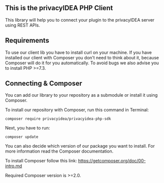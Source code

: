 ## This is the privacyIDEA PHP Client

This library will help you to connect your plugin to the privacyIDEA server using REST APIs.

## Requirements

To use our client lib you have to install curl on your machine. If you have installed our client
with Composer you don't need to think about it, because Composer will do it for you automatically.
To avoid bugs we also advise you to install PHP >=7.3.

## Connecting & Composer

You can add our library to your repository as a submodule or install it using Composer.

To install our repository with Composer, run this command in Terminal:

`composer require privacyidea/privacyidea-php-sdk`

Next, you have to run:

`composer update`

You can also decide which version of our package you want to install.
For more information read the Composer documentation.

To install Composer follow this link:
https://getcomposer.org/doc/00-intro.md

Required Composer version is >=2.0.
